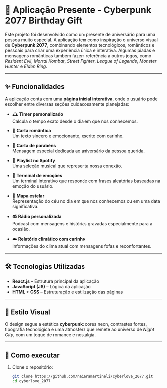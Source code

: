 # 🎁 Aplicação Presente - Cyberpunk 2077 Birthday Gift

Este projeto foi desenvolvido como um presente de aniversário para uma pessoa muito especial. A aplicação tem como inspiração o universo visual de **Cyberpunk 2077**, combinando elementos tecnológicos, românticos e pessoais para criar uma experiência única e interativa. Algumas piadas e mensagens românticas também fazem referência a outros jogos, como *Resident Evil*, *Mortal Kombat*, *Street Fighter*, *League of Legends*, *Monster Hunter* e *Elden Ring*.

---

## ✨ Funcionalidades

A aplicação conta com uma **página inicial interativa**, onde o usuário pode escolher entre diversas seções cuidadosamente planejadas:

- 🕰️ **Timer personalizado**  
  Calcula o tempo exato desde o dia em que nos conhecemos.

- 💌 **Carta romântica**  
  Um texto sincero e emocionante, escrito com carinho.

- 🎉 **Carta de parabéns**  
  Mensagem especial dedicada ao aniversário da pessoa querida.

- 🎵 **Playlist no Spotify**  
  Uma seleção musical que representa nossa conexão.

- 💬 **Terminal de emoções**  
  Um terminal interativo que responde com frases aleatórias baseadas na emoção do usuário.

- 🌌 **Mapa estelar**  
  Representação do céu no dia em que nos conhecemos ou em uma data significativa.

- 📻 **Rádio personalizada**  
  Podcast com mensagens e histórias gravadas especialmente para a ocasião.

- ☁️ **Relatório climático com carinho**  
  Informações do clima atual com mensagens fofas e reconfortantes.

---

## 🛠️ Tecnologias Utilizadas

- **React.js** – Estrutura principal da aplicação  
- **JavaScript (JS)** – Lógica da aplicação  
- **HTML + CSS** – Estruturação e estilização das páginas  

---

## 🎨 Estilo Visual

O design segue a estética **cyberpunk**: cores neon, contrastes fortes, tipografia tecnológica e uma atmosfera que remete ao universo de *Night City*, com um toque de romance e nostalgia.

---

## 📂 Como executar

1. Clone o repositório:

   ```bash
   git clone https://github.com/naiaramartineli/cyberlove_2077.git
   cd cyberlove_2077
